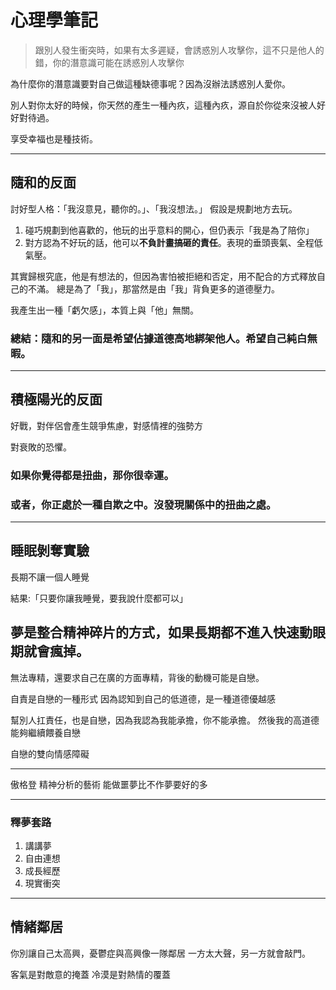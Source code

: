 # 心理學筆記

> 跟別人發生衝突時，如果有太多遲疑，會誘惑別人攻擊你，這不只是他人的錯，你的潛意識可能在誘惑別人攻擊你

為什麼你的潛意識要對自己做這種缺德事呢？因為沒辦法誘惑別人愛你。

別人對你太好的時候，你天然的產生一種內疚，這種內疚，源自於你從來沒被人好好對待過。

享受幸福也是種技術。

---

## 隨和的反面

討好型人格：「我沒意見，聽你的。」、「我沒想法。」
假設是規劃地方去玩。

1. 碰巧規劃到他喜歡的，他玩的出乎意料的開心，但仍表示「我是為了陪你」
2. 對方認為不好玩的話，他可以**不負計畫搞砸的責任**。表現的垂頭喪氣、全程低氣壓。

其實歸根究底，他是有想法的，但因為害怕被拒絕和否定，用不配合的方式釋放自己的不滿。
總是為了「我」，那當然是由「我」背負更多的道德壓力。

我產生出一種「虧欠感」，本質上與「他」無關。

### 總結：隨和的另一面是希望佔據道德高地綁架他人。希望自己純白無暇。

---

## 積極陽光的反面

好戰，對伴侶會產生競爭焦慮，對感情裡的強勢方

對衰敗的恐懼。

### 如果你覺得都是扭曲，那你很幸運。

### 或者，你正處於一種自欺之中。沒發現關係中的扭曲之處。

---

## 睡眠剝奪實驗

長期不讓一個人睡覺

結果:「只要你讓我睡覺，要我說什麼都可以」

夢是整合精神碎片的方式，如果長期都不進入快速動眼期就會瘋掉。
-----

無法專精，還要求自己在廣的方面專精，背後的動機可能是自戀。

自責是自戀的一種形式
因為認知到自己的低道德，是一種道德優越感

幫別人扛責任，也是自戀，因為我認為我能承擔，你不能承擔。
然後我的高道德能夠繼續餵養自戀

自戀的雙向情感障礙

-----

傲格登 精神分析的藝術 能做噩夢比不作夢要好的多

----

### 釋夢套路

1. 講講夢
2. 自由連想
3. 成長經歷
4. 現實衝突

----

## 情緒鄰居

你別讓自己太高興，憂鬱症與高興像一隊鄰居
一方太大聲，另一方就會敲門。

客氣是對敵意的掩蓋
冷漠是對熱情的覆蓋